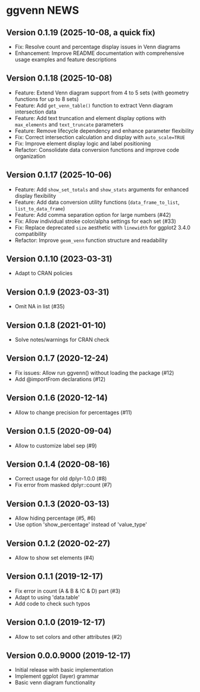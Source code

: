 # ggvenn NEWS

## Version 0.1.19 (2025-10-08, a quick fix)

* Fix: Resolve count and percentage display issues in Venn diagrams
* Enhancement: Improve README documentation with comprehensive usage examples and feature descriptions

## Version 0.1.18 (2025-10-08)

* Feature: Extend Venn diagram support from 4 to 5 sets (with geometry functions for up to 8 sets)
* Feature: Add `get_venn_table()` function to extract Venn diagram intersection data
* Feature: Add text truncation and element display options with `max_elements` and `text_truncate` parameters
* Feature: Remove lifecycle dependency and enhance parameter flexibility
* Fix: Correct intersection calculation and display with `auto_scale=TRUE`
* Fix: Improve element display logic and label positioning
* Refactor: Consolidate data conversion functions and improve code organization

## Version 0.1.17 (2025-10-06)

* Feature: Add `show_set_totals` and `show_stats` arguments for enhanced display flexibility
* Feature: Add data conversion utility functions (`data_frame_to_list`, `list_to_data_frame`)
* Feature: Add comma separation option for large numbers (#42)
* Fix: Allow individual stroke color/alpha settings for each set (#33)
* Fix: Replace deprecated `size` aesthetic with `linewidth` for ggplot2 3.4.0 compatibility
* Refactor: Improve `geom_venn` function structure and readability

## Version 0.1.10 (2023-03-31)

* Adapt to CRAN policies

## Version 0.1.9 (2023-03-31)

* Omit NA in list (#35)

## Version 0.1.8 (2021-01-10)

* Solve notes/warnings for CRAN check

## Version 0.1.7 (2020-12-24)

* Fix issues: Allow run ggvenn() without loading the package (#12)
* Add @importFrom declarations (#12)

## Version 0.1.6 (2020-12-14)

* Allow to change precision for percentages (#11)

## Version 0.1.5 (2020-09-04)

* Allow to customize label sep (#9)

## Version 0.1.4 (2020-08-16)

* Correct usage for old dplyr-1.0.0 (#8)
* Fix error from masked dplyr::count (#7)

## Version 0.1.3 (2020-03-13)

* Allow hiding percentage (#5, #6)
* Use option 'show_percentage' instead of 'value_type'

## Version 0.1.2 (2020-02-27)

* Allow to show set elements (#4)

## Version 0.1.1 (2019-12-17)

* Fix error in count (A & B & !C & D) part (#3)
* Adapt to using 'data.table'
* Add code to check such typos

## Version 0.1.0 (2019-12-17)

* Allow to set colors and other attributes (#2)

## Version 0.0.0.9000 (2019-12-17)

* Initial release with basic implementation
* Implement ggplot (layer) grammar
* Basic venn diagram functionality
